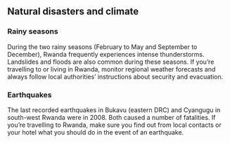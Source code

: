 ## Natural disasters and climate

### **Rainy seasons**

During the two rainy seasons (February to May and September to December), Rwanda frequently experiences intense thunderstorms. Landslides and floods are also common during these seasons. If you’re travelling to or living in Rwanda, monitor regional weather forecasts and always follow local authorities’ instructions about security and evacuation.

### **Earthquakes**

The last recorded earthquakes in Bukavu (eastern DRC) and Cyangugu in south-west Rwanda were in 2008. Both caused a number of fatalities. If you’re travelling to Rwanda, make sure you find out from local contacts or your hotel what you should do in the event of an earthquake.